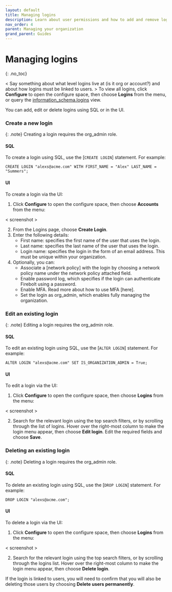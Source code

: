```yaml
---
layout: default
title: Managing logins
description: Learn about user permissions and how to add and remove logins in a Firebolt account.
nav_order: 4
parent: Managing your organization
grand_parent: Guides
---
```


# Managing logins
{: .no_toc}

< Say something about what level logins live at (is it org or account?) and about how logins must be linked to users. > To view all logins, click **Configure** to open the configure space, then choose **Logins** from the menu, or query the [information_schema.logins](../../Reference/information-schema/logins.md) view. 

You can add, edit or delete logins using SQL or in the UI. 

### Create a new login

{: .note}
Creating a login requires the org_admin role.

#### SQL 
To create a login using SQL, use the [`CREATE LOGIN`] statement. For example:

```
CREATE LOGIN "alexs@acme.com" WITH FIRST_NAME = "Alex" LAST_NAME = "Summers";
```

#### UI
To create a login via the UI:
1. Click **Configure** to open the configure space, then choose **Accounts** from the menu:

< screenshot >

2. From the Logins page, choose **Create Login**.
3. Enter the following details:
    - First name: specifies the first name of the user that uses the login. 
    - Last name: specifies the last name of the user that uses the login.
    - Login name: specifies the login in the form of an email address. This must be unique within your organization.
4. Optionally, you can:
    - Associate a [network policy] with the login by choosing a network policy name under the network policy attached field.
    - Enable password log, which specifies if the login can authenticate Firebolt using a password.
    - Enable MFA. Read more about how to use MFA [here].
    - Set the login as org_admin, which enables fully managing the organization.


### Edit an existing login

{: .note}
Editing a login requires the org_admin role.

#### SQL 
To edit an existing login using SQL, use the [`ALTER LOGIN`] statement. For example:

```
ALTER LOGIN "alexs@acme.com" SET IS_ORGANIZATION_ADMIN = True;
```

#### UI
To edit a login via the UI:
1. Click **Configure** to open the configure space, then choose **Logins** from the menu:

< screenshot >

2. Search for the relevant login using the top search filters, or by scrolling through the list of logins. Hover over the right-most column to make the login menu appear, then choose **Edit login**.
Edit the required fields and choose **Save**.

### Deleting an existing login

{: .note}
Deleting a login requires the org_admin role.

#### SQL 
To delete an existing login using SQL, use the [`DROP LOGIN`] statement. For example:

```
DROP LOGIN "alexs@acme.com";
```

#### UI
To delete a login via the UI:
1. Click **Configure** to open the configure space, then choose **Logins** from the menu:

< screenshot >

2. Search for the relevant login using the top search filters, or by scrolling through the logins list. Hover over the right-most column to make the login menu appear, then choose **Delete login**.

If the login is linked to users, you will need to confirm that you will also be deleting those users by choosing **Delete users permanently**.
